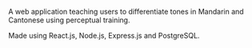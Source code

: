 A web application teaching users to differentiate tones in Mandarin and Cantonese using perceptual training.
 
Made using React.js, Node.js, Express.js and PostgreSQL.
